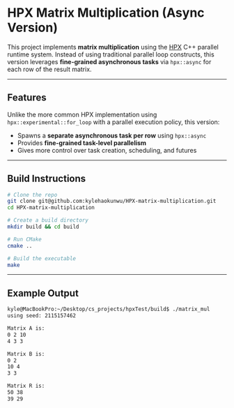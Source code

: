 # HPX Matrix Multiplication (Async Version)

This project implements **matrix multiplication** using the [HPX](https://hpx.stellar-group.org/) C++ parallel runtime system. Instead of using traditional parallel loop constructs, this version leverages **fine-grained asynchronous tasks** via `hpx::async` for each row of the result matrix.

---


## Features

Unlike the more common HPX implementation using `hpx::experimental::for_loop` with a parallel execution policy, this version:

- Spawns a **separate asynchronous task per row** using `hpx::async`
- Provides **fine-grained task-level parallelism**
- Gives more control over task creation, scheduling, and futures

---

## Build Instructions

```bash
# Clone the repo
git clone git@github.com:kylehaokunwu/HPX-matrix-multiplication.git
cd HPX-matrix-multiplication

# Create a build directory
mkdir build && cd build

# Run CMake
cmake ..

# Build the executable
make

```
---
## Example Output
```bash
kyle@MacBookPro:~/Desktop/cs_projects/hpxTest/build$ ./matrix_mul 
using seed: 2115157462

Matrix A is:
0 2 10 
4 3 3 

Matrix B is:
0 2 
10 4 
3 3 

Matrix R is:
50 38 
39 29

